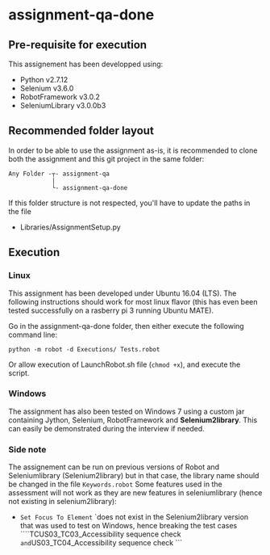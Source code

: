 # assignment-qa-done

## Pre-requisite for execution

This assignement has been developped using:
- Python v2.7.12
- Selenium v3.6.0
- RobotFramework v3.0.2
- SeleniumLibrary v3.0.0b3

## Recommended folder layout

In order to be able to use the assignment as-is, it is recommended to clone both the assignment and this git project in the same folder:
```
Any Folder -┬- assignment-qa
            |
            └- assignment-qa-done
``` 
If this folder structure is not respected, you'll have to update the paths in the file
- Libraries/AssignmentSetup.py

## Execution
### Linux 

This assignment has been developed under Ubuntu 16.04 (LTS). The following instructions should work for most linux flavor (this has even been tested successfully on a rasberry pi 3 running Ubuntu MATE). 

Go in the assignment-qa-done folder, then either execute the following command line:
```
python -m robot -d Executions/ Tests.robot
```
Or allow execution of LaunchRobot.sh file (```chmod +x```), and execute the script.

### Windows

The assignment has also been tested on Windows 7 using a custom jar containing Jython, Selenium, RobotFramework and **Selenium2library**. This can easily be demonstrated during the interview if needed.

### Side note

The assignement can be run on previous versions of Robot and Seleniumlibrary (Selenium2library) but in that case, the library name should be changed in the file ```Keywords.robot```
Some features used in the assessment will not work as they are new features in seleniumlibrary (hence not existing in selenium2library):
- ```Set Focus To Element``` `does not exist in the Selenium2library version that was used to test on Windows, hence breaking the test cases ````TCUS03_TC03_Accessibility sequence check ``` and ```US03_TC04_Accessibility sequence check ```
